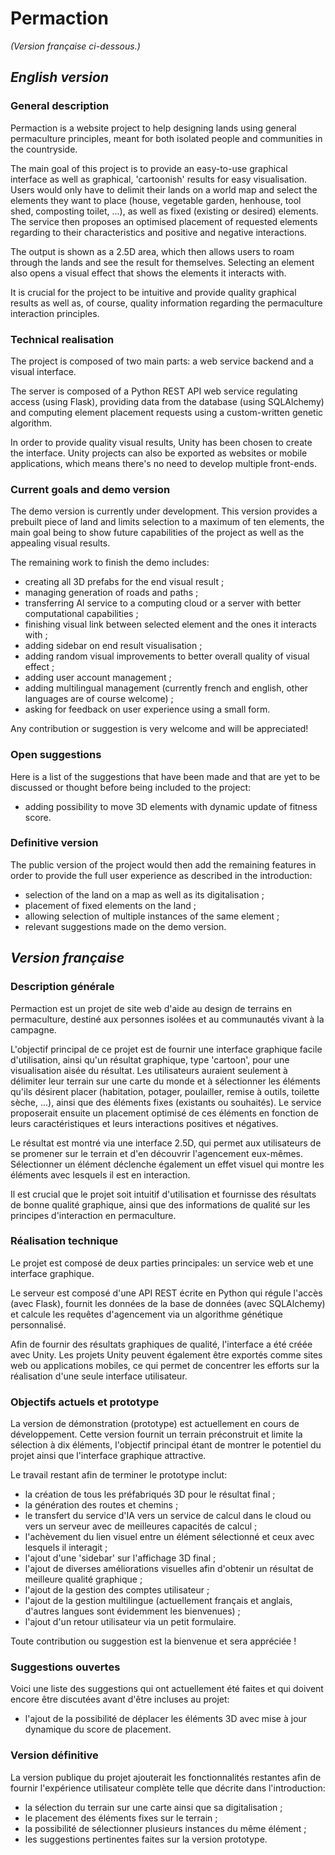 # Permaction

*(Version française ci-dessous.)*

## *English version*

### General description

Permaction is a website project to help designing lands using general permaculture principles, meant for both isolated people and communities in the countryside. 

The main goal of this project is to provide an easy-to-use graphical interface as well as graphical, 'cartoonish' results for easy visualisation. Users would only have to delimit their lands on a world map and select the elements they want to place (house, vegetable garden, henhouse, tool shed, composting toilet, ...), as well as fixed (existing or desired) elements.
The service then proposes an optimised placement of requested elements regarding to their characteristics and positive and negative interactions.

The output is shown as a 2.5D area, which then allows users to roam through the lands and see the result for themselves. Selecting an element also opens a visual effect that shows the elements it interacts with.

It is crucial for the project to be intuitive and provide quality graphical results as well as, of course, quality information regarding the permaculture interaction principles.

### Technical realisation

The project is composed of two main parts: a web service backend and a visual interface.

The server is composed of a Python REST API web service regulating access (using Flask), providing data from the database (using SQLAlchemy) and computing element placement requests using a custom-written genetic algorithm.

In order to provide quality visual results, Unity has been chosen to create the interface. Unity projects can also be exported as websites or mobile applications, which means there's no need to develop multiple front-ends.

### Current goals and demo version

The demo version is currently under development. This version provides a prebuilt piece of land and limits selection to a maximum of ten elements, the main goal being to show future capabilities of the project as well as the appealing visual results.

The remaining work to finish the demo includes:
- creating all 3D prefabs for the end visual result ;
- managing generation of roads and paths ;
- transferring AI service to a computing cloud or a server with better computational capabilities ;
- finishing visual link between selected element and the ones it interacts with ;
- adding sidebar on end result visualisation ;
- adding random visual improvements to better overall quality of visual effect ;
- adding user account management ;
- adding multilingual management (currently french and english, other languages are of course welcome) ;
- asking for feedback on user experience using a small form.

Any contribution or suggestion is very welcome and will be appreciated!

### Open suggestions

Here is a list of the suggestions that have been made and that are yet to be discussed or thought before being included to the project:
- adding possibility to move 3D elements with dynamic update of fitness score.

### Definitive version

The public version of the project would then add the remaining features in order to provide the full user experience as described in the introduction:
- selection of the land on a map as well as its digitalisation ;
- placement of fixed elements on the land ;
- allowing selection of multiple instances of the same element ;
- relevant suggestions made on the demo version.

## *Version française*

### Description générale

Permaction est un projet de site web d'aide au design de terrains en permaculture, destiné aux personnes isolées et au communautés vivant à la campagne.

L'objectif principal de ce projet est de fournir une interface graphique facile d'utilisation, ainsi qu'un résultat graphique, type 'cartoon', pour une visualisation aisée du résultat. Les utilisateurs auraient seulement à délimiter leur terrain sur une carte du monde et à sélectionner les éléments qu'ils désirent placer (habitation, potager, poulailler, remise à outils, toilette sèche, ...), ainsi que des éléments fixes (existants ou souhaités).
Le service proposerait ensuite un placement optimisé de ces éléments en fonction de leurs caractéristiques et leurs interactions positives et négatives.

Le résultat est montré via une interface 2.5D, qui permet aux utilisateurs de se promener sur le terrain et d'en découvrir l'agencement eux-mêmes. Sélectionner un élément déclenche également un effet visuel qui montre les éléments avec lesquels il est en interaction.

Il est crucial que le projet soit intuitif d'utilisation et fournisse des résultats de bonne qualité graphique, ainsi que des informations de qualité sur les principes d'interaction en permaculture.

### Réalisation technique

Le projet est composé de deux parties principales: un service web et une interface graphique.

Le serveur est composé d'une API REST écrite en Python qui régule l'accès (avec Flask), fournit les données de la base de données (avec SQLAlchemy) et calcule les requêtes d'agencement via un algorithme génétique personnalisé.

Afin de fournir des résultats graphiques de qualité, l'interface a été créée avec Unity. Les projets Unity peuvent également être exportés comme sites web ou applications mobiles, ce qui permet de concentrer les efforts sur la réalisation d'une seule interface utilisateur.

### Objectifs actuels et prototype

La version de démonstration (prototype) est actuellement en cours de développement. Cette version fournit un terrain préconstruit et limite la sélection à dix éléments, l'objectif principal étant de montrer le potentiel du projet ainsi que l'interface graphique attractive.

Le travail restant afin de terminer le prototype inclut:
- la création de tous les préfabriqués 3D pour le résultat final ;
- la génération des routes et chemins ;
- le transfert du service d'IA vers un service de calcul dans le cloud ou vers un serveur avec de meilleures capacités de calcul ;
- l'achèvement du lien visuel entre un élément sélectionné et ceux avec lesquels il interagit ;
- l'ajout d'une 'sidebar' sur l'affichage 3D final ;
- l'ajout de diverses améliorations visuelles afin d'obtenir un résultat de meilleure qualité graphique ;
- l'ajout de la gestion des comptes utilisateur ;
- l'ajout de la gestion multilingue (actuellement français et anglais, d'autres langues sont évidemment les bienvenues) ;
- l'ajout d'un retour utilisateur via un petit formulaire.

Toute contribution ou suggestion est la bienvenue et sera appréciée !

### Suggestions ouvertes

Voici une liste des suggestions qui ont actuellement été faites et qui doivent encore être discutées avant d'être incluses au projet:
- l'ajout de la possibilité de déplacer les éléments 3D avec mise à jour dynamique du score de placement.

### Version définitive

La version publique du projet ajouterait les fonctionnalités restantes afin de fournir l'expérience utilisateur complète telle que décrite dans l'introduction:
- la sélection du terrain sur une carte ainsi que sa digitalisation ;
- le placement des éléments fixes sur le terrain ;
- la possibilité de sélectionner plusieurs instances du même élément ;
- les suggestions pertinentes faites sur la version prototype.
